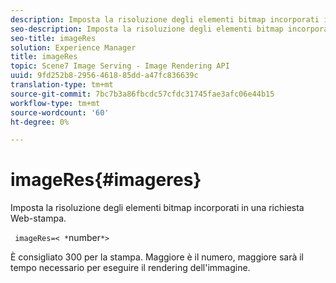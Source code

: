 ```yaml
---
description: Imposta la risoluzione degli elementi bitmap incorporati in una richiesta Web-stampa.
seo-description: Imposta la risoluzione degli elementi bitmap incorporati in una richiesta Web-stampa.
seo-title: imageRes
solution: Experience Manager
title: imageRes
topic: Scene7 Image Serving - Image Rendering API
uuid: 9fd252b8-2956-4618-85dd-a47fc836639c
translation-type: tm+mt
source-git-commit: 7bc7b3a86fbcdc57cfdc31745fae3afc06e44b15
workflow-type: tm+mt
source-wordcount: '60'
ht-degree: 0%

---
```



# imageRes{#imageres}

Imposta la risoluzione degli elementi bitmap incorporati in una richiesta Web-stampa.

` imageRes=< *`number`*>`

È consigliato 300 per la stampa. Maggiore è il numero, maggiore sarà il tempo necessario per eseguire il rendering dell&#39;immagine.
